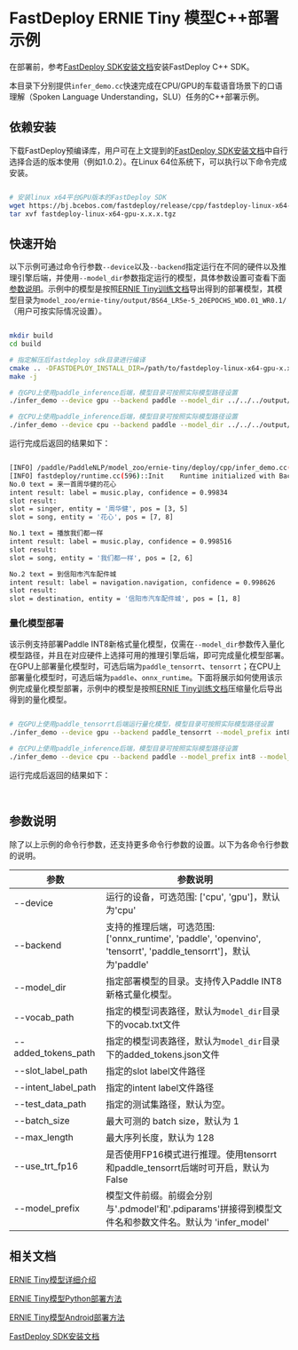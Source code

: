 # FastDeploy ERNIE Tiny 模型C++部署示例

在部署前，参考[FastDeploy SDK安装文档](https://github.com/PaddlePaddle/FastDeploy/blob/develop/docs/cn/build_and_install/download_prebuilt_libraries.md)安装FastDeploy C++ SDK。

本目录下分别提供`infer_demo.cc`快速完成在CPU/GPU的车载语音场景下的口语理解（Spoken Language Understanding，SLU）任务的C++部署示例。

## 依赖安装

下载FastDeploy预编译库，用户可在上文提到的[FastDeploy SDK安装文档](https://github.com/PaddlePaddle/FastDeploy/blob/develop/docs/cn/build_and_install/download_prebuilt_libraries.md)中自行选择合适的版本使用（例如1.0.2）。在Linux 64位系统下，可以执行以下命令完成安装。

```bash

# 安装linux x64平台GPU版本的FastDeploy SDK
wget https://bj.bcebos.com/fastdeploy/release/cpp/fastdeploy-linux-x64-gpu-x.x.x.tgz
tar xvf fastdeploy-linux-x64-gpu-x.x.x.tgz

```

## 快速开始

以下示例可通过命令行参数`--device`以及`--backend`指定运行在不同的硬件以及推理引擎后端，并使用`--model_dir`参数指定运行的模型，具体参数设置可查看下面[参数说明](#参数说明)。示例中的模型是按照[ERNIE Tiny训练文档](../../README.md)导出得到的部署模型，其模型目录为`model_zoo/ernie-tiny/output/BS64_LR5e-5_20EPOCHS_WD0.01_WR0.1/`（用户可按实际情况设置）。

```bash

mkdir build
cd build

# 指定解压后fastdeploy sdk目录进行编译
cmake .. -DFASTDEPLOY_INSTALL_DIR=/path/to/fastdeploy-linux-x64-gpu-x.x.x
make -j

# 在GPU上使用paddle_inference后端，模型目录可按照实际模型路径设置
./infer_demo --device gpu --backend paddle --model_dir ../../../output/BS64_LR5e-5_20EPOCHS_WD0.01_WR0.1 --slot_label_path ../../../data/slots_label.txt --intent_label_path ../../../data/intent_label.txt

# 在CPU上使用paddle_inference后端，模型目录可按照实际模型路径设置
./infer_demo --device cpu --backend paddle --model_dir ../../../output/BS64_LR5e-5_20EPOCHS_WD0.01_WR0.1 --slot_label_path /path/to/slots_label.txt --intent_label_path ../../../data/intent_label.txt

```

运行完成后返回的结果如下：

```bash

[INFO] /paddle/PaddleNLP/model_zoo/ernie-tiny/deploy/cpp/infer_demo.cc(108)::CreateRuntimeOption    model_path = ../../ernie-tiny/output/BS64_LR5e-5_20EPOCHS_WD0.01_WR0.1/infer_model.pdmodel, param_path = ../../../output/BS64_LR5e-5_20EPOCHS_WD0.01_WR0.1/infer_model.pdiparams
[INFO] fastdeploy/runtime.cc(596)::Init    Runtime initialized with Backend::PDINFER in Device::GPU.
No.0 text = 来一首周华健的花心
intent result: label = music.play, confidence = 0.99834
slot result:
slot = singer, entity = '周华健', pos = [3, 5]
slot = song, entity = '花心', pos = [7, 8]

No.1 text = 播放我们都一样
intent result: label = music.play, confidence = 0.998516
slot result:
slot = song, entity = '我们都一样', pos = [2, 6]

No.2 text = 到信阳市汽车配件城
intent result: label = navigation.navigation, confidence = 0.998626
slot result:
slot = destination, entity = '信阳市汽车配件城', pos = [1, 8]

```

### 量化模型部署

该示例支持部署Paddle INT8新格式量化模型，仅需在`--model_dir`参数传入量化模型路径，并且在对应硬件上选择可用的推理引擎后端，即可完成量化模型部署。在GPU上部署量化模型时，可选后端为`paddle_tensorrt`、`tensorrt`；在CPU上部署量化模型时，可选后端为`paddle`、`onnx_runtime`。下面将展示如何使用该示例完成量化模型部署，示例中的模型是按照[ERNIE Tiny训练文档](../../README.md)压缩量化后导出得到的量化模型。

```bash

# 在GPU上使用paddle_tensorrt后端运行量化模型，模型目录可按照实际模型路径设置
./infer_demo --device gpu --backend paddle_tensorrt --model_prefix int8 --model_dir ../../../output/BS64_LR5e-5_20EPOCHS_WD0.01_WR0.1 --slot_label_path ../../../data/slots_label.txt --intent_label_path ../../../data/intent_label.txt

# 在CPU上使用paddle_inference后端，模型目录可按照实际模型路径设置
./infer_demo --device cpu --backend paddle --model_prefix int8 --model_dir ../../../output/BS64_LR5e-5_20EPOCHS_WD0.01_WR0.1 --slot_label_path /path/to/slots_label.txt --intent_label_path ../../../data/intent_label.txt

```

运行完成后返回的结果如下：

```bash



```

## 参数说明

除了以上示例的命令行参数，还支持更多命令行参数的设置。以下为各命令行参数的说明。

| 参数 |参数说明 |
|----------|--------------|
|--device | 运行的设备，可选范围: ['cpu', 'gpu']，默认为'cpu' |
|--backend | 支持的推理后端，可选范围: ['onnx_runtime', 'paddle', 'openvino', 'tensorrt', 'paddle_tensorrt']，默认为'paddle' |
|--model_dir | 指定部署模型的目录。支持传入Paddle INT8新格式量化模型。 |
|--vocab_path| 指定的模型词表路径，默认为`model_dir`目录下的vocab.txt文件 |
|--added_tokens_path| 指定的模型词表路径，默认为`model_dir`目录下的added_tokens.json文件 |
|--slot_label_path| 指定的slot label文件路径 |
|--intent_label_path| 指定的intent label文件路径 |
|--test_data_path| 指定的测试集路径，默认为空。 |
|--batch_size |最大可测的 batch size，默认为 1|
|--max_length |最大序列长度，默认为 128|
|--use_trt_fp16 | 是否使用FP16模式进行推理。使用tensorrt和paddle_tensorrt后端时可开启，默认为False |
|--model_prefix| 模型文件前缀。前缀会分别与'.pdmodel'和'.pdiparams'拼接得到模型文件名和参数文件名。默认为 'infer_model'|

## 相关文档

[ERNIE Tiny模型详细介绍](../../README.md)

[ERNIE Tiny模型Python部署方法](../python/README.md)

[ERNIE Tiny模型Android部署方法](../android/README.md)

[FastDeploy SDK安装文档](https://github.com/PaddlePaddle/FastDeploy/blob/develop/docs/cn/build_and_install/download_prebuilt_libraries.md)
